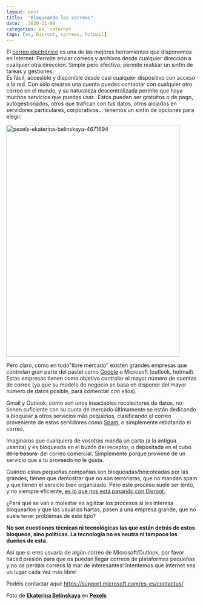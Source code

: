 ```yaml
---
layout: post
title:  "Bloqueando los correos"
date:   2020-11-08
categories: es, internet
tags: [es, Disroot, correos, hotmail]
---
```

<p>El <a href="https://es.wikipedia.org/wiki/Correo_electr%C3%B3nico">correo electrónico</a> es una de las mejores herramientas que disponemos en Internet. Permite enviar correos y archivos desde cualquier dirección a cualquier otra dirección. Simple pero efectivo; permite realizar un sinfín de tareas y gestiones.<br>
Es fácil, accesible y disponible desde casi cualquier dispositivo con acceso a la red. Con solo crearse una cuenta puedes contactar con cualquier otro correo en el mundo, y su naturaleza descentralizada permite que haya muchos servicios que puedas usar.&nbsp; Estos pueden ser gratuitos o de pago, autogestionados, otros que trafican con tus datos, otros alojados en servidores particulares, corporativos... tenemos un sinfín de opciones para elegir.</p>
<p><img class=" wp-image-3072 aligncenter" src="https://izaroblog.files.wordpress.com/2020/11/pexels-ekaterina-belinskaya-4671694.jpg" alt="pexels-ekaterina-belinskaya-4671694" width="457" height="609"></p>
<p>Pero claro, como en todo"libre mercado" existen grandes empresas que controlan gran parte del pastel como <a href="http://izaroblog.com/2019/06/13/de-como-google-se-hizo-duena-del-bosque/">Google</a> o Microsoft (outlook, hotmail). Estas empresas tienen como objetivo controlar el mayor número de cuentas de correo (ya que su modelo de negocio se basa en disponer del mayor número de datos posible, para comerciar con ellos).</p>
<p>Gmail y Outlook, como son unos insaciables recolectores de datos, no tienen suficiente con su cuota de mercado últimamente se están dedicando a bloquear a otros servicios más pequeños, clasificando el correo proveniente de estos servidores como <a href="https://www.youtube.com/watch?v=duFierM1yDg">Spam</a>, o simplemente rebotando el correo.</p>
<p>Imaginaros que cualquiera de vosotras manda un carta (a la antigua usanza) y es bloqueada en el buzón del receptor, o depositada en el cubo <del>de la basura&nbsp;</del> del correo comercial. Simplemente porque proviene de un servicio que a tu proveedo no le gusta.</p>
<p>Cuándo estas pequeñas compañías son bloqueadas/boicoteadas por las grandes, tienen que demostrar que no son terroristas, que no mandan spam y que tienen el servicio bien organizado. Pero este proceso suele ser lento, y no siempre eficiente, <a href="https://disroot.org/es/blog/microsoft_hostility">es lo que nos está pasando con Disroot.</a></p>
<p>¿Para qué se van a molestar en agilizar los procesos si les interesa bloquearlos y que las usuarias hartas, pasen a una empresa grande, que no suele tener problemas de este tipo?</p>
<p><strong>No son cuestiones técnicas ni tecnológicas las que están detrás de estos bloqueos, sino políticas. La tecnología no es neutra ni tampoco los dueños de esta.</strong></p>
<p>Así que si eres usuaria de algún correo de Microsoft/Outlook, por favor haced presión para que os puedan llegar correos de plataformas pequeñas y no os perdáis correos la mar de interesantes! Intentemos que Internet sea un lugar cada vez más libre!</p>
<p>Podéis contactar aquí: <a href="https://support.microsoft.com/es-es/contactus/">https://support.microsoft.com/es-es/contactus/</a></p>
<div class="level__left">
<div class="level__item">
<div class="js-copy-attribute-content photo-page__adp-cta__container__attribution">Foto de <strong><a href="https://www.pexels.com/es-es/@ekaterinabelinskaya?utm_content=attributionCopyText&amp;utm_medium=referral&amp;utm_source=pexels">Ekaterina Belinskaya</a></strong> en <strong><a href="https://www.pexels.com/es-es/foto/madera-pared-vintage-arquitectura-4671694/?utm_content=attributionCopyText&amp;utm_medium=referral&amp;utm_source=pexels">Pexels</a></strong></div>
</div>
</div>
